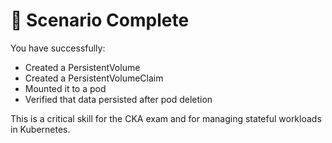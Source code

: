 # 🎉 Scenario Complete

You have successfully:
- Created a PersistentVolume
- Created a PersistentVolumeClaim
- Mounted it to a pod
- Verified that data persisted after pod deletion

This is a critical skill for the CKA exam and for managing stateful workloads in Kubernetes.
